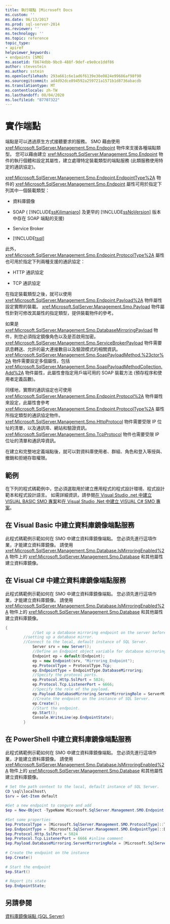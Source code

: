 ```yaml
---
title: 執行端點 |Microsoft Docs
ms.custom: ''
ms.date: 06/13/2017
ms.prod: sql-server-2014
ms.reviewer: ''
ms.technology: ''
ms.topic: reference
topic_type:
- apiref
helpviewer_keywords:
- endpoints [SMO]
ms.assetid: f8674dbb-9bc0-488f-9def-e9e0ce1ddf86
author: stevestein
ms.author: sstein
ms.openlocfilehash: 293a661c6e1ad6f6139e30e0824e99686af98f90
ms.sourcegitcommit: ad4d92dce894592a259721a1571b1d8736abacdb
ms.translationtype: MT
ms.contentlocale: zh-TW
ms.lasthandoff: 08/04/2020
ms.locfileid: "87707322"
---
```

# <a name="implementing-endpoints"></a>實作端點
  端點是可以透過原生方式接聽要求的服務。 SMO 藉由使用 <xref:Microsoft.SqlServer.Management.Smo.Endpoint> 物件來支援各種端點類型。 您可以藉由建立 <xref:Microsoft.SqlServer.Management.Smo.Endpoint> 物件的執行個體和設定其屬性，建立處理特定裝載類型的端點服務 (此類服務使用特定的通訊協定)。  
  
 <xref:Microsoft.SqlServer.Management.Smo.Endpoint.EndpointType%2A> 物件的 <xref:Microsoft.SqlServer.Management.Smo.Endpoint> 屬性可用於指定下列其中一個裝載類型：  
  
-   資料庫鏡像  
  
-   SOAP ( [!INCLUDE[ssKilimanjaro](../../../includes/sskilimanjaro-md.md)] 及更早的 [!INCLUDE[ssNoVersion](../../../includes/ssnoversion-md.md)] 版本中存在 SOAP 端點的支援)  
  
-   Service Broker  
  
-   [!INCLUDE[tsql](../../../includes/tsql-md.md)]  
  
 此外，<xref:Microsoft.SqlServer.Management.Smo.Endpoint.ProtocolType%2A> 屬性也可用於指定下列兩種支援的通訊協定：  
  
-   HTTP 通訊協定  
  
-   TCP 通訊協定  
  
 在指定裝載類型之後，就可以使用 <xref:Microsoft.SqlServer.Management.Smo.Endpoint.Payload%2A> 物件屬性設定實際的裝載。 <xref:Microsoft.SqlServer.Management.Smo.Payload> 物件屬性針對可修改其屬性的指定類型，提供裝載物件的參考。  
  
 如果是 <xref:Microsoft.SqlServer.Management.Smo.DatabaseMirroringPayload> 物件，則您必須指定鏡像角色以及是否啟用加密。 <xref:Microsoft.SqlServer.Management.Smo.ServiceBrokerPayload> 物件需要訊息轉送、允許的最大連接數目以及驗證模式的相關資訊。 <xref:Microsoft.SqlServer.Management.Smo.SoapPayloadMethod.%23ctor%2A> 物件需要設定多個屬性，包括 <xref:Microsoft.SqlServer.Management.Smo.SoapPayloadMethodCollection.Add%2A> 物件屬性，此屬性會指定用戶端可用的 SOAP 裝載方法 (預存程序和使用者定義函數)。  
  
 同樣地，實際的通訊協定也可使用 <xref:Microsoft.SqlServer.Management.Smo.Endpoint.Protocol%2A> 物件屬性來設定，此屬性會參考 <xref:Microsoft.SqlServer.Management.Smo.Endpoint.ProtocolType%2A> 屬性所指定類型的通訊協定物件。 <xref:Microsoft.SqlServer.Management.Smo.HttpProtocol> 物件需要受限 IP 位址的清單，以及通訊埠、網站和驗證資訊。 <xref:Microsoft.SqlServer.Management.Smo.TcpProtocol> 物件也需要受限 IP 位址的清單和通訊埠資訊。  
  
 在建立和完整地定義端點後，就可以對資料庫使用者、群組、角色和登入等授與、撤銷和拒絕存取權限。  
  
## <a name="example"></a>範例  
 在下列的程式碼範例中，您必須選取用於建立應用程式的程式設計環境、程式設計範本和程式設計語言。 如需詳細資訊，請參閱[在 Visual Studio .net 中建立 VISUAL BASIC SMO 專案](../../../database-engine/dev-guide/create-a-visual-basic-smo-project-in-visual-studio-net.md)和[在 Visual Studio .Net 中建立 VISUAL C&#35; SMO 專案](../how-to-create-a-visual-csharp-smo-project-in-visual-studio-net.md)。  
  
## <a name="creating-a-database-mirroring-endpoint-service-in-visual-basic"></a>在 Visual Basic 中建立資料庫鏡像端點服務  
 此程式碼範例示範如何在 SMO 中建立資料庫鏡像端點。 您必須先進行這項作業，才能建立資料庫鏡像。 請使用 <xref:Microsoft.SqlServer.Management.Smo.Database.IsMirroringEnabled%2A> 物件上的 <xref:Microsoft.SqlServer.Management.Smo.Database> 和其他屬性建立資料庫鏡像。  
  
<!-- TODO: review snippet reference  [!CODE [SMO How to#SMO_VBEndpoints1](SMO How to#SMO_VBEndpoints1)]  -->  
  
## <a name="creating-a-database-mirroring-endpoint-service-in-visual-c"></a>在 Visual C# 中建立資料庫鏡像端點服務  
 此程式碼範例示範如何在 SMO 中建立資料庫鏡像端點。 您必須先進行這項作業，才能建立資料庫鏡像。 請使用 <xref:Microsoft.SqlServer.Management.Smo.Database.IsMirroringEnabled%2A> 物件上的 <xref:Microsoft.SqlServer.Management.Smo.Database> 和其他屬性建立資料庫鏡像。  
  
```csharp
{  
            //Set up a database mirroring endpoint on the server before   
        //setting up a database mirror.   
        //Connect to the local, default instance of SQL Server.   
            Server srv = new Server();  
            //Define an Endpoint object variable for database mirroring.   
            Endpoint ep = default(Endpoint);  
            ep = new Endpoint(srv, "Mirroring_Endpoint");  
            ep.ProtocolType = ProtocolType.Tcp;  
            ep.EndpointType = EndpointType.DatabaseMirroring;  
            //Specify the protocol ports.   
            ep.Protocol.Http.SslPort = 5024;  
            ep.Protocol.Tcp.ListenerPort = 6666;  
            //Specify the role of the payload.   
            ep.Payload.DatabaseMirroring.ServerMirroringRole = ServerMirroringRole.All;  
            //Create the endpoint on the instance of SQL Server.   
            ep.Create();  
            //Start the endpoint.   
            ep.Start();  
            Console.WriteLine(ep.EndpointState);  
        }  
```  
  
## <a name="creating-a-database-mirroring-endpoint-service-in-powershell"></a>在 PowerShell 中建立資料庫鏡像端點服務  
 此程式碼範例示範如何在 SMO 中建立資料庫鏡像端點。 您必須先進行這項作業，才能建立資料庫鏡像。 請使用 <xref:Microsoft.SqlServer.Management.Smo.Database.IsMirroringEnabled%2A> 物件上的 <xref:Microsoft.SqlServer.Management.Smo.Database> 和其他屬性建立資料庫鏡像。  
  
```powershell
# Set the path context to the local, default instance of SQL Server.  
CD \sql\localhost\  
$srv = Get-Item default  
  
#Get a new endpoint to congure and add  
$ep = New-Object -TypeName Microsoft.SqlServer.Management.SMO.Endpoint -argumentlist $srv,"Mirroring_Endpoint"  
  
#Set some properties  
$ep.ProtocolType = [Microsoft.SqlServer.Management.SMO.ProtocolType]::Tcp  
$ep.EndpointType = [Microsoft.SqlServer.Management.SMO.EndpointType]::DatabaseMirroring  
$ep.Protocol.Http.SslPort = 5024  
$ep.Protocol.Tcp.ListenerPort = 6666 #inline comment  
$ep.Payload.DatabaseMirroring.ServerMirroringRole = [Microsoft.SqlServer.Management.SMO.ServerMirroringRole]::All  
  
# Create the endpoint on the instance  
$ep.Create()  
  
# Start the endpoint  
$ep.Start()  
  
# Report its state  
$ep.EndpointState;  
```  
  
## <a name="see-also"></a>另請參閱  
 [資料庫鏡像端點 &#40;SQL Server&#41;](../../../database-engine/database-mirroring/the-database-mirroring-endpoint-sql-server.md)  
